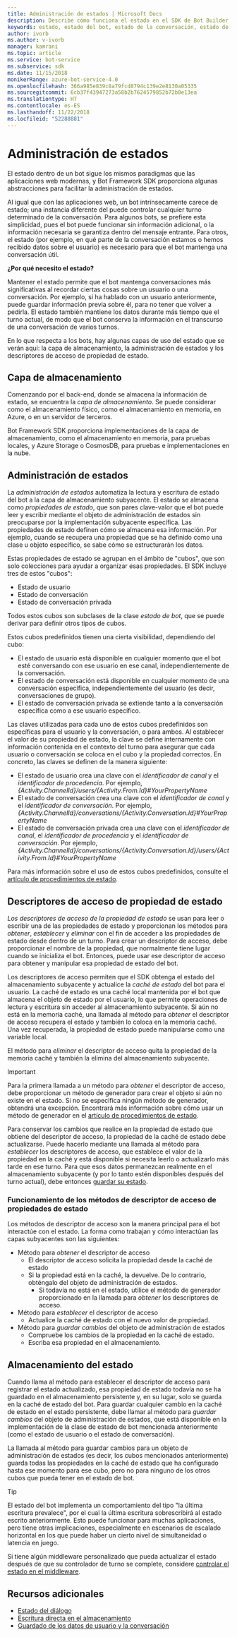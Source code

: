 ```yaml
---
title: Administración de estados | Microsoft Docs
description: Describe cómo funciona el estado en el SDK de Bot Builder.
keywords: estado, estado del bot, estado de la conversación, estado de usuario
author: ivorb
ms.author: v-ivorb
manager: kamrani
ms.topic: article
ms.service: bot-service
ms.subservice: sdk
ms.date: 11/15/2018
monikerRange: azure-bot-service-4.0
ms.openlocfilehash: 366a985e839c8a79fcd8794c139e2e8130a05335
ms.sourcegitcommit: 6cb37f43947273a58b2b7624579852b72b0e13ea
ms.translationtype: HT
ms.contentlocale: es-ES
ms.lasthandoff: 11/22/2018
ms.locfileid: "52288881"
---
```

# <a name="managing-state"></a>Administración de estados

El estado dentro de un bot sigue los mismos paradigmas que las aplicaciones web modernas, y Bot Framework SDK proporciona algunas abstracciones para facilitar la administración de estados.

Al igual que con las aplicaciones web, un bot intrínsecamente carece de estado; una instancia diferente del puede controlar cualquier turno determinado de la conversación. Para algunos bots, se prefiere esta simplicidad, pues el bot puede funcionar sin información adicional, o la información necesaria se garantiza dentro del mensaje entrante. Para otros, el estado (por ejemplo, en qué parte de la conversación estamos o hemos recibido datos sobre el usuario) es necesario para que el bot mantenga una conversación útil.

**¿Por qué necesito el estado?**

Mantener el estado permite que el bot mantenga conversaciones más significativas al recordar ciertas cosas sobre un usuario o una conversación. Por ejemplo, si ha hablado con un usuario anteriormente, puede guardar información previa sobre él, para no tener que volver a pedirla. El estado también mantiene los datos durante más tiempo que el turno actual, de modo que el bot conserva la información en el transcurso de una conversación de varios turnos.

En lo que respecta a los bots, hay algunas capas de uso del estado que se verán aquí: la capa de almacenamiento, la administración de estados y los descriptores de acceso de propiedad de estado.

## <a name="storage-layer"></a>Capa de almacenamiento

Comenzando por el back-end, donde se almacena la información de estado, se encuentra la *capa de almacenamiento*. Se puede considerar como el almacenamiento físico, como el almacenamiento en memoria, en Azure, o en un servidor de terceros.

Bot Framework SDK proporciona implementaciones de la capa de almacenamiento, como el almacenamiento en memoria, para pruebas locales, y Azure Storage o CosmosDB, para pruebas e implementaciones en la nube.

## <a name="state-management"></a>Administración de estados

La *administración de estados* automatiza la lectura y escritura de estado del bot a la capa de almacenamiento subyacente. El estado se almacena como *propiedades de estado*, que son pares clave-valor que el bot puede leer y escribir mediante el objeto de administración de estados sin preocuparse por la implementación subyacente específica. Las propiedades de estado definen cómo se almacena esa información. Por ejemplo, cuando se recupera una propiedad que se ha definido como una clase u objeto específico, se sabe cómo se estructurarán los datos.

Estas propiedades de estado se agrupan en el ámbito de "cubos", que son solo colecciones para ayudar a organizar esas propiedades. El SDK incluye tres de estos "cubos":

- Estado de usuario
- Estado de conversación
- Estado de conversación privada

Todos estos cubos son subclases de la clase *estado de bot*, que se puede derivar para definir otros tipos de cubos.

Estos cubos predefinidos tienen una cierta visibilidad, dependiendo del cubo:

- El estado de usuario está disponible en cualquier momento que el bot esté conversando con ese usuario en ese canal, independientemente de la conversación.
- El estado de conversación está disponible en cualquier momento de una conversación específica, independientemente del usuario (es decir, conversaciones de grupo).
- El estado de conversación privada se extiende tanto a la conversación específica como a ese usuario específico.

Las claves utilizadas para cada uno de estos cubos predefinidos son específicas para el usuario y la conversación, o para ambos. Al establecer el valor de su propiedad de estado, la clave se define internamente con información contenida en el contexto del turno para asegurar que cada usuario o conversación se coloca en el cubo y la propiedad correctos. En concreto, las claves se definen de la manera siguiente:

- El estado de usuario crea una clave con el *identificador de canal* y el *identificador de procedencia*. Por ejemplo, _{Activity.ChannelId}/users/{Activity.From.Id}#YourPropertyName_
- El estado de conversación crea una clave con el *identificador de canal* y el *identificador de conversación*. Por ejemplo, _{Activity.ChannelId}/conversations/{Activity.Conversation.Id}#YourPropertyName_
- El estado de conversación privada crea una clave con el *identificador de canal*, el *identificador de procedencia* y el *identificador de conversación*. Por ejemplo, _{Activity.ChannelId}/conversations/{Activity.Conversation.Id}/users/{Activity.From.Id}#YourPropertyName_

Para más información sobre el uso de estos cubos predefinidos, consulte el [artículo de procedimientos de estado](bot-builder-howto-v4-state.md).

## <a name="state-property-accessors"></a>Descriptores de acceso de propiedad de estado

*Los descriptores de acceso de la propiedad de estado* se usan para leer o escribir una de las propiedades de estado y proporcionan los métodos para *obtener*, *establecer* y *eliminar*  con el fin de acceder a las propiedades de estado desde dentro de un turno. Para crear un descriptor de acceso, debe proporcionar el nombre de la propiedad, que normalmente tiene lugar cuando se inicializa el bot. Entonces, puede usar ese descriptor de acceso para obtener y manipular esa propiedad de estado del bot.

Los descriptores de acceso permiten que el SDK obtenga el estado del almacenamiento subyacente y actualice la *caché de estado* del bot para el usuario. La caché de estado es una caché local mantenida por el bot que almacena el objeto de estado por el usuario, lo que permite operaciones de lectura y escritura sin acceder al almacenamiento subyacente. Si aún no está en la memoria caché, una llamada al método para *obtener* el descriptor de acceso recupera el estado y también lo coloca en la memoria caché. Una vez recuperada, la propiedad de estado puede manipularse como una variable local.

El método para *eliminar*  el descriptor de acceso quita la propiedad de la memoria caché y también la elimina del almacenamiento subyacente.

> [!IMPORTANT]
> Para la primera llamada a un método para *obtener* el descriptor de acceso, debe proporcionar un método de generador para crear el objeto si aún no existe en el estado. Si no se especifica ningún método de generador, obtendrá una excepción. Encontrará más información sobre cómo usar un método de generador en el [artículo de procedimientos de estado](bot-builder-howto-v4-state.md).

Para conservar los cambios que realice en la propiedad de estado que obtiene del descriptor de acceso, la propiedad de la caché de estado debe actualizarse. Puede hacerlo mediante una llamada al método para *establecer* los descriptores de acceso, que establece el valor de la propiedad en la caché y está disponible si necesita leerlo o actualizarlo más tarde en ese turno. Para que esos datos permanezcan realmente en el almacenamiento subyacente (y por lo tanto estén disponibles después del turno actual), debe entonces [guardar su estado](#saving-state).

### <a name="how-the-state-property-accessor-methods-work"></a>Funcionamiento de los métodos de descriptor de acceso de propiedades de estado

Los métodos de descriptor de acceso son la manera principal para el bot interactúe con el estado. La forma como trabajan y cómo interactúan las capas subyacentes son las siguientes:

- Método para *obtener* el descriptor de acceso
    - El descriptor de acceso solicita la propiedad desde la caché de estado
    - Si la propiedad está en la caché, la devuelve. De lo contrario, obténgalo del objeto de administración de estados.
        - Si todavía no está en el estado, utilice el método de generador proporcionado en la llamada para *obtener* los descriptores de acceso.
- Método para *establecer* el descriptor de acceso
    - Actualice la caché de estado con el nuevo valor de propiedad.
- Método para *guardar cambios* del objeto de administración de estados
    - Compruebe los cambios de la propiedad en la caché de estado.
    - Escriba esa propiedad en el almacenamiento.

## <a name="saving-state"></a>Almacenamiento del estado

Cuando llama al método para establecer el descriptor de acceso para registrar el estado actualizado, esa propiedad de estado todavía no se ha guardado en el almacenamiento persistente y, en su lugar, solo se guarda en la caché de estado del bot. Para guardar cualquier cambio en la caché de estado en el estado persistente, debe llamar al método para *guardar cambios* del objeto de administración de estados, que está disponible en la implementación de la clase de estado de bot mencionada anteriormente (como el estado de usuario o el estado de conversación).

La llamada al método para guardar cambios para un objeto de administración de estados (es decir, los cubos mencionados anteriormente) guarda todas las propiedades en la caché de estado que ha configurado hasta ese momento para ese cubo, pero no para ninguno de los otros cubos que pueda tener en el estado de bot.

> [!TIP]
> El estado del bot implementa un comportamiento del tipo "la última escritura prevalece", por el cual la última escritura sobrescribirá al estado escrito anteriormente. Esto puede funcionar para muchas aplicaciones, pero tiene otras implicaciones, especialmente en escenarios de escalado horizontal en los que puede haber un cierto nivel de simultaneidad o latencia en juego.

Si tiene algún middleware personalizado que pueda actualizar el estado después de que su controlador de turno se complete, considere [controlar el estado en el middleware](bot-builder-concept-middleware.md#handling-state-in-middleware).

## <a name="additional-resources"></a>Recursos adicionales

- [Estado del diálogo](bot-builder-concept-dialog.md#dialog-state)
- [Escritura directa en el almacenamiento](bot-builder-howto-v4-storage.md)
- [Guardado de los datos de usuario y la conversación](bot-builder-howto-v4-state.md)